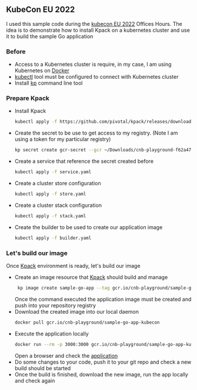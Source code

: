 ## KubeCon EU 2022

I used this sample code during the [kubecon EU 2022](https://events.linuxfoundation.org/kubecon-cloudnativecon-europe/) 
Offices Hours. The idea is to demonstrate how to install Kpack on a kubernetes cluster and use it to build the sample 
Go application

### Before
- Access to a Kubernetes cluster is require, in my case, I am using Kubernetes on [Docker](https://docs.docker.com/desktop/kubernetes/)
- [kubectl](https://kubernetes.io/docs/tasks/tools/) tool must be configured to connect with Kubernetes cluster
- Install [kp](https://github.com/vmware-tanzu/kpack-cli) command line tool

### Prepare Kpack

- Install Kpack
    ```bash
    kubectl apply -f https://github.com/pivotal/kpack/releases/download/v0.5.3/release-0.5.3.yaml
    ```
- Create the secret to be use to get access to my registry. (Note I am using a token for my particular registry)
    ```bash
    kp secret create gcr-secret --gcr ~/Downloads/cnb-playground-f62a47df5739.json
    ```
- Create a service that reference the secret created before
    ```bash
    kubectl apply -f service.yaml
    ```
- Create a cluster store configuration
    ```bash 
    kubectl apply -f store.yaml
    ```
- Create a cluster stack configuration
    ```bash
    kubectl apply -f stack.yaml
    ```
- Create the builder to be used to create our application image
    ```bash
    kubectl apply -f builder.yaml
    ```

### Let's build our image

Once [Kpack](https://github.com/pivotal/kpack) environment is ready, let's build our image

- Create an image resource that [Kpack](https://github.com/pivotal/kpack) should build and manage
  ```bash
   kp image create sample-go-app --tag gcr.io/cnb-playground/sample-go-app-kubecon --git https://github.com/jjbustamante/go-sample.git --git-revision main --builder go-builder --env BP_KEEP_FILES='static/*' --wait
  ```
  Once the command executed the application image must be created and push into your repository registry
- Download the created image into our local daemon
  ```bash
  docker pull gcr.io/cnb-playground/sample-go-app-kubecon
  ```
- Execute the application locally
  ```bash
  docker run --rm -p 3000:3000 gcr.io/cnb-playground/sample-go-app-kubecon
  ```
  Open a browser and check the [application](http://localhost:3000)
- Do some changes to your code, push it to your git repo and check a new build should be started
- Once the build is finished, download the new image, run the app locally and check again

